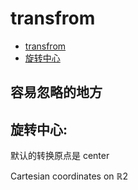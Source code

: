 # transfrom
* [transfrom](https://developer.mozilla.org/zh-CN/docs/Web/CSS/transform-function)
* [旋转中心](https://developer.mozilla.org/zh-CN/docs/Web/CSS/transform-origin)

## 容易忽略的地方
## 旋转中心:
默认的转换原点是 center

Cartesian coordinates on ℝ2



